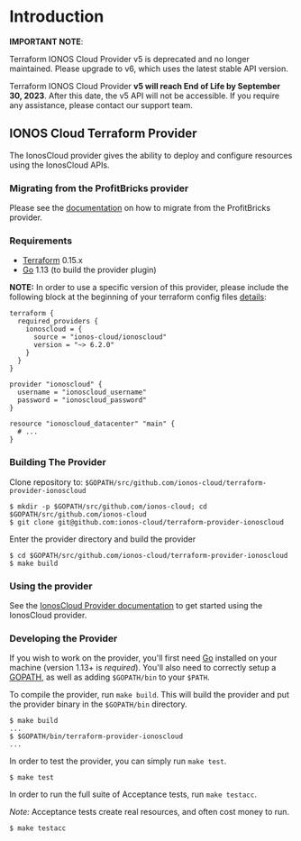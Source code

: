 # Introduction

**IMPORTANT NOTE**: 

Terraform IONOS Cloud Provider v5 is deprecated and no longer maintained. Please upgrade to v6, which uses the latest stable API version. 

Terraform IONOS Cloud Provider **v5 will reach End of Life by September 30, 2023**. After this date, the v5 API will not be accessible. If you require any assistance, please contact our support team.

## IONOS Cloud Terraform Provider

The IonosCloud provider gives the ability to deploy and configure resources using the IonosCloud APIs.

### Migrating from the ProfitBricks provider

Please see the [documentation](docs/index.md#migrating-from-the-profitbricks-provider) on how to migrate from the ProfitBricks provider.

### Requirements

* [Terraform](https://www.terraform.io/downloads.html) 0.15.x
* [Go](https://golang.org/doc/install) 1.13 (to build the provider plugin)

**NOTE:** In order to use a specific version of this provider, please include the following block at the beginning of your terraform config files [details](https://www.terraform.io/docs/configuration/terraform.html#specifying-a-required-terraform-version):

```
terraform {
  required_providers {
    ionoscloud = {
      source = "ionos-cloud/ionoscloud"
      version = "~> 6.2.0"
    }
  }
}

provider "ionoscloud" {
  username = "ionoscloud_username"
  password = "ionoscloud_password"
}

resource "ionoscloud_datacenter" "main" {
  # ...
}
```

### Building The Provider

Clone repository to: `$GOPATH/src/github.com/ionos-cloud/terraform-provider-ionoscloud`

```
$ mkdir -p $GOPATH/src/github.com/ionos-cloud; cd $GOPATH/src/github.com/ionos-cloud
$ git clone git@github.com:ionos-cloud/terraform-provider-ionoscloud
```

Enter the provider directory and build the provider

```
$ cd $GOPATH/src/github.com/ionos-cloud/terraform-provider-ionoscloud
$ make build
```

### Using the provider

See the [IonosCloud Provider documentation](https://registry.terraform.io/providers/ionos-cloud/ionoscloud/latest/docs) to get started using the IonosCloud provider.

### Developing the Provider

If you wish to work on the provider, you'll first need [Go](http://www.golang.org) installed on your machine (version 1.13+ is _required_). You'll also need to correctly setup a [GOPATH](http://golang.org/doc/code.html#GOPATH), as well as adding `$GOPATH/bin` to your `$PATH`.

To compile the provider, run `make build`. This will build the provider and put the provider binary in the `$GOPATH/bin` directory.

```
$ make build
...
$ $GOPATH/bin/terraform-provider-ionoscloud
...
```

In order to test the provider, you can simply run `make test`.

```
$ make test
```

In order to run the full suite of Acceptance tests, run `make testacc`.

_Note:_ Acceptance tests create real resources, and often cost money to run.

```
$ make testacc
```
